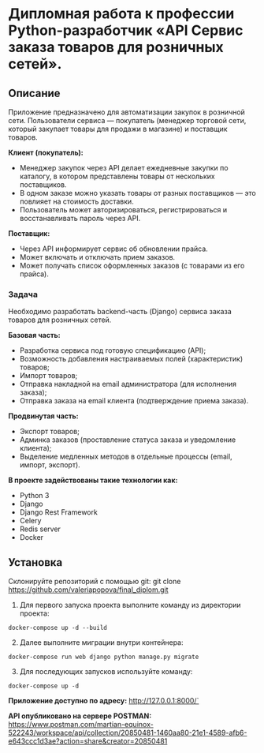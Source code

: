 # Дипломная работа к профессии Python-разработчик «API Сервис заказа товаров для розничных сетей».

 ## Описание

 Приложение предназначено для автоматизации закупок в розничной сети. Пользователи сервиса — покупатель (менеджер торговой сети, который закупает товары для продажи в магазине) и поставщик товаров.

 **Клиент (покупатель):**

 - Менеджер закупок через API делает ежедневные закупки по каталогу, в котором
   представлены товары от нескольких поставщиков.
 - В одном заказе можно указать товары от разных поставщиков — это
   повлияет на стоимость доставки.
 - Пользователь может авторизироваться, регистрироваться и восстанавливать пароль через API.

 **Поставщик:**

 - Через API информирует сервис об обновлении прайса.
 - Может включать и отключать прием заказов.
 - Может получать список оформленных заказов (с товарами из его прайса).


 ### Задача

 Необходимо разработать backend-часть (Django) сервиса заказа товаров для розничных сетей.

 **Базовая часть:**
 * Разработка сервиса под готовую спецификацию (API);
 * Возможность добавления настраиваемых полей (характеристик) товаров;
 * Импорт товаров;
 * Отправка накладной на email администратора (для исполнения заказа);
 * Отправка заказа на email клиента (подтверждение приема заказа).

 **Продвинутая часть:**
 * Экспорт товаров;
 * Админка заказов (проставление статуса заказа и уведомление клиента);
 * Выделение медленных методов в отдельные процессы (email, импорт, экспорт).



**В проекте задействованы такие технологии как:**
* Python 3
* Django
* Django Rest Framework
* Celery
* Redis server
* Docker


## Установка
Склонируйте репозиторий с помощью git:
    git clone https://github.com/valeriapopova/final_diplom.git

1. Для первого запуска проекта выполните команду из директории проекта:

 `docker-compose up -d --build`

 2. Далее выполните миграции внутри контейнера:

  `docker-compose run web django python manage.py migrate`

 3. Для последующих запусков используйте команду: 

 `docker-compose up -d`

**Приложение доступно по адресу:**
http://127.0.0.1:8000/`

**API опубликовано на сервере POSTMAN:**
https://www.postman.com/martian-equinox-522243/workspace/api/collection/20850481-1460aa80-21e1-4589-afb6-e643ccc1d3ae?action=share&creator=20850481

